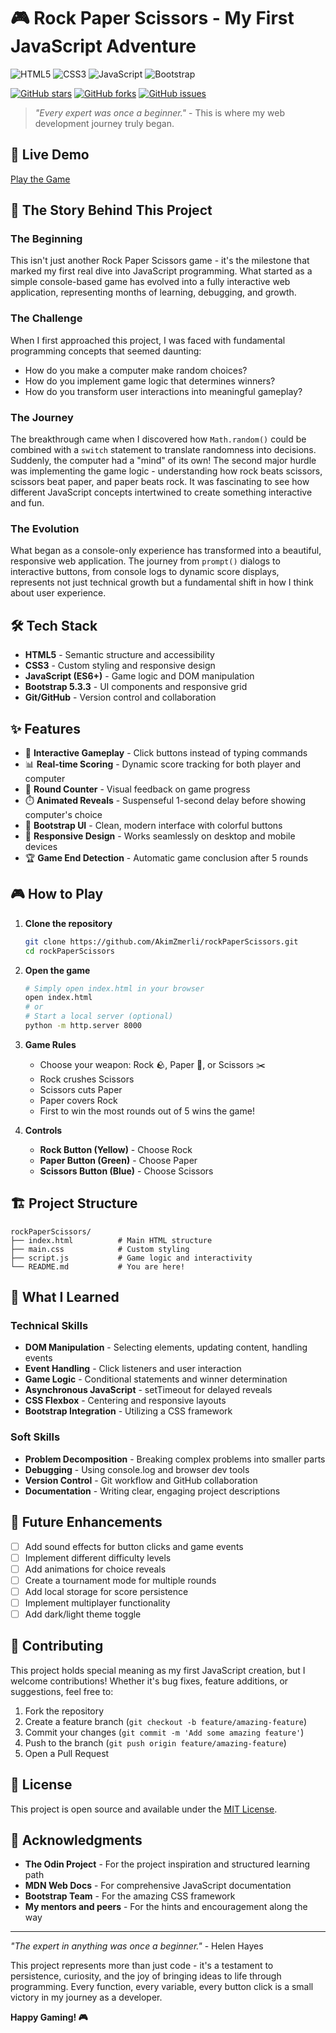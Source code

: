 # 🎮 Rock Paper Scissors - My First JavaScript Adventure

![HTML5](https://img.shields.io/badge/html5-%23E34F26.svg?style=for-the-badge&logo=html5&logoColor=white)
![CSS3](https://img.shields.io/badge/css3-%231572B6.svg?style=for-the-badge&logo=css3&logoColor=white)
![JavaScript](https://img.shields.io/badge/javascript-%23323330.svg?style=for-the-badge&logo=javascript&logoColor=%23F7DF1E)
![Bootstrap](https://img.shields.io/badge/bootstrap-%238511FA.svg?style=for-the-badge&logo=bootstrap&logoColor=white)

[![GitHub stars](https://img.shields.io/github/stars/AkimZmerli/rockPaperScissors)](https://github.com/AkimZmerli/rockPaperScissors/stargazers)
[![GitHub forks](https://img.shields.io/github/forks/AkimZmerli/rockPaperScissors)](https://github.com/AkimZmerli/rockPaperScissors/network)
[![GitHub issues](https://img.shields.io/github/issues/AkimZmerli/rockPaperScissors)](https://github.com/AkimZmerli/rockPaperScissors/issues)

> *"Every expert was once a beginner."* - This is where my web development journey truly began.

## 🚀 Live Demo

[Play the Game](https://akimzmerli.github.io/rockPaperScissors/)

## 📖 The Story Behind This Project

### The Beginning
This isn't just another Rock Paper Scissors game - it's the milestone that marked my first real dive into JavaScript programming. What started as a simple console-based game has evolved into a fully interactive web application, representing months of learning, debugging, and growth.

### The Challenge
When I first approached this project, I was faced with fundamental programming concepts that seemed daunting:
- How do you make a computer make random choices?
- How do you implement game logic that determines winners?
- How do you transform user interactions into meaningful gameplay?

### The Journey
The breakthrough came when I discovered how `Math.random()` could be combined with a `switch` statement to translate randomness into decisions. Suddenly, the computer had a "mind" of its own! The second major hurdle was implementing the game logic - understanding how rock beats scissors, scissors beat paper, and paper beats rock. It was fascinating to see how different JavaScript concepts intertwined to create something interactive and fun.

### The Evolution
What began as a console-only experience has transformed into a beautiful, responsive web application. The journey from `prompt()` dialogs to interactive buttons, from console logs to dynamic score displays, represents not just technical growth but a fundamental shift in how I think about user experience.

## 🛠️ Tech Stack

- **HTML5** - Semantic structure and accessibility
- **CSS3** - Custom styling and responsive design
- **JavaScript (ES6+)** - Game logic and DOM manipulation
- **Bootstrap 5.3.3** - UI components and responsive grid
- **Git/GitHub** - Version control and collaboration

## ✨ Features

- 🎯 **Interactive Gameplay** - Click buttons instead of typing commands
- 📊 **Real-time Scoring** - Dynamic score tracking for both player and computer
- 🔄 **Round Counter** - Visual feedback on game progress
- ⏱️ **Animated Reveals** - Suspenseful 1-second delay before showing computer's choice
- 🎨 **Bootstrap UI** - Clean, modern interface with colorful buttons
- 📱 **Responsive Design** - Works seamlessly on desktop and mobile devices
- 🏆 **Game End Detection** - Automatic game conclusion after 5 rounds

## 🎮 How to Play

1. **Clone the repository**
   ```bash
   git clone https://github.com/AkimZmerli/rockPaperScissors.git
   cd rockPaperScissors
   ```

2. **Open the game**
   ```bash
   # Simply open index.html in your browser
   open index.html
   # or
   # Start a local server (optional)
   python -m http.server 8000
   ```

3. **Game Rules**
   - Choose your weapon: Rock 🪨, Paper 📄, or Scissors ✂️
   - Rock crushes Scissors
   - Scissors cuts Paper  
   - Paper covers Rock
   - First to win the most rounds out of 5 wins the game!

4. **Controls**
   - **Rock Button (Yellow)** - Choose Rock
   - **Paper Button (Green)** - Choose Paper  
   - **Scissors Button (Blue)** - Choose Scissors

## 🏗️ Project Structure

```
rockPaperScissors/
├── index.html          # Main HTML structure
├── main.css            # Custom styling
├── script.js           # Game logic and interactivity
└── README.md           # You are here!
```

## 🧠 What I Learned

### Technical Skills
- **DOM Manipulation** - Selecting elements, updating content, handling events
- **Event Handling** - Click listeners and user interaction
- **Game Logic** - Conditional statements and winner determination
- **Asynchronous JavaScript** - setTimeout for delayed reveals
- **CSS Flexbox** - Centering and responsive layouts
- **Bootstrap Integration** - Utilizing a CSS framework

### Soft Skills
- **Problem Decomposition** - Breaking complex problems into smaller parts
- **Debugging** - Using console.log and browser dev tools
- **Version Control** - Git workflow and GitHub collaboration
- **Documentation** - Writing clear, engaging project descriptions

## 🔮 Future Enhancements

- [ ] Add sound effects for button clicks and game events
- [ ] Implement different difficulty levels
- [ ] Add animations for choice reveals
- [ ] Create a tournament mode for multiple rounds
- [ ] Add local storage for score persistence
- [ ] Implement multiplayer functionality
- [ ] Add dark/light theme toggle

## 🤝 Contributing

This project holds special meaning as my first JavaScript creation, but I welcome contributions! Whether it's bug fixes, feature additions, or suggestions, feel free to:

1. Fork the repository
2. Create a feature branch (`git checkout -b feature/amazing-feature`)
3. Commit your changes (`git commit -m 'Add some amazing feature'`)
4. Push to the branch (`git push origin feature/amazing-feature`)
5. Open a Pull Request

## 📜 License

This project is open source and available under the [MIT License](LICENSE).

## 🙏 Acknowledgments

- **The Odin Project** - For the project inspiration and structured learning path
- **MDN Web Docs** - For comprehensive JavaScript documentation
- **Bootstrap Team** - For the amazing CSS framework
- **My mentors and peers** - For the hints and encouragement along the way

---

*"The expert in anything was once a beginner."* - Helen Hayes

This project represents more than just code - it's a testament to persistence, curiosity, and the joy of bringing ideas to life through programming. Every function, every variable, every button click is a small victory in my journey as a developer.

**Happy Gaming! 🎮**
